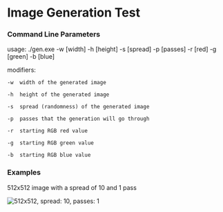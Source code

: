 # Image Generation Test

### Command Line Parameters

usage: ./gen.exe -w [width] -h [height] -s [spread] -p [passes] -r [red] -g [green] -b [blue]

modifiers:

	-w	width of the generated image

	-h	height of the generated image

	-s	spread (randomness) of the generated image

	-p	passes that the generation will go through

	-r	starting RGB red value

	-g	starting RGB green value

	-b	starting RGB blue value

### Examples

512x512 image with a spread of 10 and 1 pass

![512x512, spread: 10, passes: 1](http://i.imgur.com/lEzhFX4.png)
